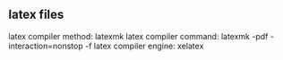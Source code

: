 ## latex files
latex compiler method: latexmk
latex compiler command: latexmk -pdf -interaction=nonstop -f
latex compiler engine: xelatex
